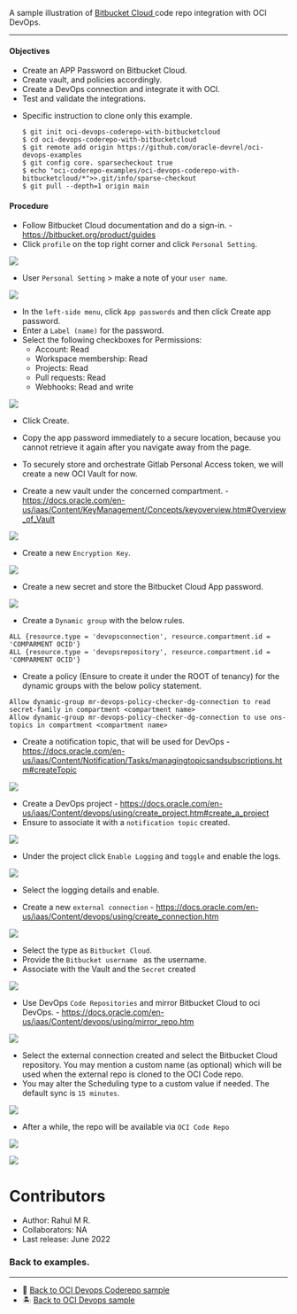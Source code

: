 A sample illustration of [Bitbucket Cloud ](https://bitbucket.org/product?&aceid=&adposition=&adgroup=92542404895&campaign=1407242867&creative=544605032325&device=c&keyword=bitbucket%20cloud&matchtype=e&network=g&placement=&ds_kids=p51241240716&ds_e=GOOGLE&ds_eid=700000001551985&ds_e1=GOOGLE&gclid=EAIaIQobChMIsa_OyLy--AIV8pJmAh079go-EAAYASAAEgLsifD_BwE&gclsrc=aw.ds) code repo integration with OCI DevOps.

--------

#### Objectives

- Create an APP Password on Bitbucket Cloud.
- Create vault, and policies accordingly.
- Create a DevOps connection and integrate it with OCI.
- Test and validate the integrations.

* Specific instruction to clone only this example.

    ```
    $ git init oci-devops-coderepo-with-bitbucketcloud
    $ cd oci-devops-coderepo-with-bitbucketcloud
    $ git remote add origin https://github.com/oracle-devrel/oci-devops-examples
    $ git config core. sparsecheckout true
    $ echo "oci-coderepo-examples/oci-devops-coderepo-with-bitbucketcloud/*">>.git/info/sparse-checkout
    $ git pull --depth=1 origin main

    ```

#### Procedure

- Follow Bitbucket Cloud documentation and do a sign-in. - https://bitbucket.org/product/guides
- Click `profile` on the top right corner and click `Personal Setting`.

![](images/bitbucket_profile.png)

- User `Personal Setting` > make a note of your `user name`.

![](images/bitbucket_username.png)

- In the `left-side menu`, click `App passwords` and then click Create app password.
- Enter a `Label (name)` for the password.
- Select the following checkboxes for Permissions:
  - Account: Read
  - Workspace membership: Read
  - Projects: Read
  - Pull requests: Read
  - Webhooks: Read and write

![](images/bitbucketpat.png)
- Click Create.
- Copy the app password immediately to a secure location, because you cannot retrieve it again after you navigate away from the page.

- To securely store and orchestrate Gitlab Personal Access token, we will create a new OCI Vault for now.

- Create a new vault under the concerned compartment. - https://docs.oracle.com/en-us/iaas/Content/KeyManagement/Concepts/keyoverview.htm#Overview_of_Vault

![](images/new_vault.png)

- Create a new `Encryption Key`.

![](images/vault_key.png)

- Create a new secret and store the Bitbucket Cloud App password.

![](images/bb_app_password.png)

- Create a `Dynamic group` with the below rules.

```
ALL {resource.type = 'devopsconnection', resource.compartment.id = 'COMPARMENT OCID'}
ALL {resource.type = 'devopsrepository', resource.compartment.id = 'COMPARMENT OCID'}
```

- Create a policy (Ensure to create it under the ROOT of tenancy) for the dynamic groups with the below policy statement.

```
Allow dynamic-group mr-devops-policy-checker-dg-connection to read secret-family in compartment <compartment name>
Allow dynamic-group mr-devops-policy-checker-dg-connection to use ons-topics in compartment <compartment name>
```

- Create a notification topic, that will be used for DevOps - https://docs.oracle.com/en-us/iaas/Content/Notification/Tasks/managingtopicsandsubscriptions.htm#createTopic

![](images/oci-notifications.png)


- Create a DevOps project - https://docs.oracle.com/en-us/iaas/Content/devops/using/create_project.htm#create_a_project
- Ensure to associate it with a `notification topic` created.

![](images/devops_project.png)

- Under the project click `Enable Logging` and `toggle`  and enable the logs.

![](images/enable_logging.png)

- Select the logging details and enable.

- Create a new  `external connection` - https://docs.oracle.com/en-us/iaas/Content/devops/using/create_connection.htm

![](images/devops_ec1.png)

- Select the type as `Bitbucket Cloud`.
- Provide the `Bitbucket username ` as the username.
- Associate with the Vault and the `Secret` created

![](images/devops_ec2.png)

- Use DevOps `Code Repositories` and mirror Bitbucket Cloud to oci DevOps. - https://docs.oracle.com/en-us/iaas/Content/devops/using/mirror_repo.htm

![](images/devops_mirror_repo.png)


- Select the external connection created and select the Bitbucket Cloud repository. You may mention a custom name (as optional) which will be used when the external repo is cloned to the OCI Code repo.
- You may alter the Scheduling type to a custom value if needed. The default sync is `15 minutes`.

![](images/create_mirror_repo.png)

- After a while, the repo will be available via `OCI Code Repo`

![](images/mirror_progress.png)

![](images/repo_mirror_completed.png)

Contributors
===========

- Author: Rahul M R.
- Collaborators: NA
- Last release: June 2022

### Back to examples.
----

- 🍿 [Back to OCI Devops Coderepo sample](./../README.md)
- 🏝️ [Back to OCI Devops sample](./../../README.md)

